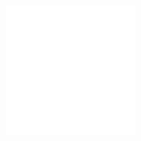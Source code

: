 <embed src="@/docs/options/plots/common/overview.en.md"></embed>
<embed src="@/docs/options/plots/special/bidirectional-bar.en.md"></embed>
